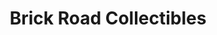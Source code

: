 ---
title: "Brick Road Collectibles"
url: /rocky-mountain-house/brick-road-collectibles/
shop: Sammler
---